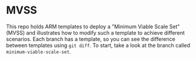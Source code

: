MVSS
====

This repo holds ARM templates to deploy a "Minimum Viable Scale Set" (MVSS) and illustrates how to modify such a template to achieve different scenarios. Each branch has a template, so you can see the difference between templates using `git diff`. To start, take a look at the branch called `minimum-viable-scale-set`.
